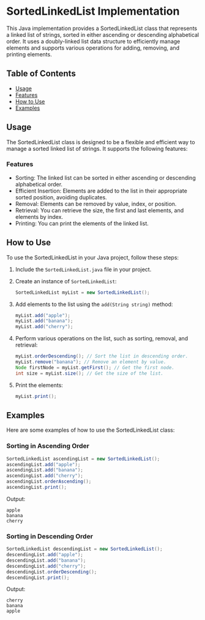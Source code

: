 
# SortedLinkedList Implementation

This Java implementation provides a SortedLinkedList class that represents a linked list of strings, sorted in either ascending or descending alphabetical order. It uses a doubly-linked list data structure to efficiently manage elements and supports various operations for adding, removing, and printing elements.

## Table of Contents

- [Usage](#usage)
- [Features](#features)
- [How to Use](#how-to-use)
- [Examples](#examples)

## Usage

The SortedLinkedList class is designed to be a flexible and efficient way to manage a sorted linked list of strings. It supports the following features:

### Features

- Sorting: The linked list can be sorted in either ascending or descending alphabetical order.
- Efficient Insertion: Elements are added to the list in their appropriate sorted position, avoiding duplicates.
- Removal: Elements can be removed by value, index, or position.
- Retrieval: You can retrieve the size, the first and last elements, and elements by index.
- Printing: You can print the elements of the linked list.

## How to Use

To use the SortedLinkedList in your Java project, follow these steps:

1. Include the `SortedLinkedList.java` file in your project.

2. Create an instance of `SortedLinkedList`:
   ```java
   SortedLinkedList myList = new SortedLinkedList();
   ```

3. Add elements to the list using the `add(String string)` method:
   ```java
   myList.add("apple");
   myList.add("banana");
   myList.add("cherry");
   ```

4. Perform various operations on the list, such as sorting, removal, and retrieval:
   ```java
   myList.orderDescending(); // Sort the list in descending order.
   myList.remove("banana"); // Remove an element by value.
   Node firstNode = myList.getFirst(); // Get the first node.
   int size = myList.size(); // Get the size of the list.
   ```

5. Print the elements:
   ```java
   myList.print();
   ```

## Examples

Here are some examples of how to use the SortedLinkedList class:

### Sorting in Ascending Order

```java
SortedLinkedList ascendingList = new SortedLinkedList();
ascendingList.add("apple");
ascendingList.add("banana");
ascendingList.add("cherry");
ascendingList.orderAscending();
ascendingList.print();
```

Output:
```
apple
banana
cherry
```

### Sorting in Descending Order

```java
SortedLinkedList descendingList = new SortedLinkedList();
descendingList.add("apple");
descendingList.add("banana");
descendingList.add("cherry");
descendingList.orderDescending();
descendingList.print();
```

Output:
```
cherry
banana
apple
```

